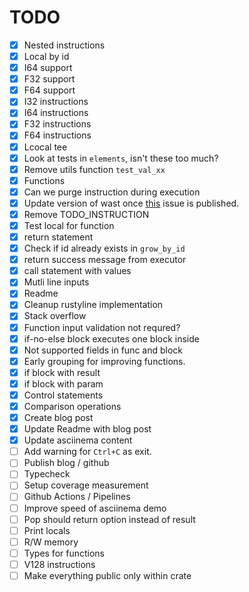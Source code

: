 # TODO

- [x] Nested instructions
- [x] Local by id
- [x] I64 support
- [x] F32 support
- [x] F64 support
- [x] I32 instructions
- [x] I64 instructions
- [x] F32 instructions
- [x] F64 instructions
- [x] Lcocal tee
- [x] Look at tests in `elements`, isn't these too much?
- [x] Remove utils function `test_val_xx`
- [x] Functions
- [x] Can we purge instruction during execution
- [x] Update version of wast once [this](https://github.com/bytecodealliance/wasm-tools/issues/1156) issue is published.
- [x] Remove TODO_INSTRUCTION
- [x] Test local for function
- [x] return statement
- [x] Check if id already exists in `grow_by_id`
- [x] return success message from executor
- [x] call statement with values
- [x] Mutli line inputs
- [x] Readme
- [x] Cleanup rustyline implementation
- [x] Stack overflow
- [x] Function input validation not requred?
- [x] if-no-else block executes one block inside
- [x] Not supported fields in func and block
- [x] Early grouping for improving functions.
- [x] if block with result
- [x] if block with param
- [x] Control statements
- [x] Comparison operations
- [x] Create blog post
- [x] Update Readme with blog post
- [x] Update asciinema content
- [ ] Add warning for `Ctrl+C` as exit.
- [ ] Publish blog / github
- [ ] Typecheck
- [ ] Setup coverage measurement
- [ ] Github Actions / Pipelines
- [ ] Improve speed of asciinema demo
- [ ] Pop should return option instead of result
- [ ] Print locals
- [ ] R/W memory
- [ ] Types for functions
- [ ] V128 instructions
- [ ] Make everything public only within crate
